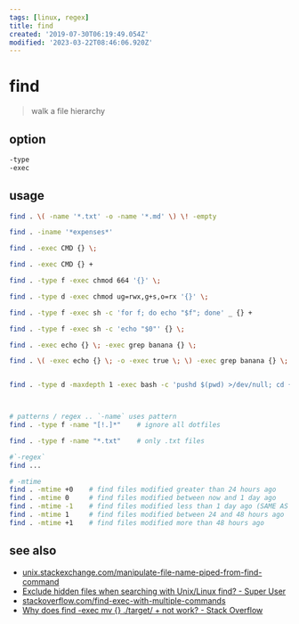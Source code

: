```yaml
---
tags: [linux, regex]
title: find
created: '2019-07-30T06:19:49.054Z'
modified: '2023-03-22T08:46:06.920Z'
---
```


# find

> walk a file hierarchy

## option

```sh
-type
-exec
```

## usage

```sh
find . \( -name '*.txt' -o -name '*.md' \) \! -empty                        # .txt or .md files under the current directory that are not empty (> 0 bytes).

find . -iname '*expenses*'                                                  # case insensitive way to search for filenames

find . -exec CMD {} \;                                                      # escape semicolon to prevent shell from interpreting it

find . -exec CMD {} +                                                       # each result is appended to CMD and executed afterwards

find . -type f -exec chmod 664 '{}' \;

find . -type d -exec chmod ug=rwx,g+s,o=rx '{}' \;

find . -type f -exec sh -c 'for f; do echo "$f"; done' _ {} +               # argument _ is $0 in the shell; file-names are passed as the positional arguments

find . -type f -exec sh -c 'echo "$0"' {} \;                                # executes a separate shell for each file, which is equivalent but slightly slower

find . -exec echo {} \; -exec grep banana {} \;                             # the second -exec will only run if the first one returns successfully

find . \( -exec echo {} \; -o -exec true \; \) -exec grep banana {} \;      # both CMDs to run regardless of their success or failure


find . -type d -maxdepth 1 -exec bash -c 'pushd $(pwd) >/dev/null; cd {}; git remote get-url origin; popd >/dev/null;' \;



# patterns / regex .. `-name` uses pattern
find . -type f -name "[!.]*"    # ignore all dotfiles

find . -type f -name "*.txt"    # only .txt files

#`-regex`
find ...

# -mtime
find . -mtime +0    # find files modified greater than 24 hours ago
find . -mtime 0     # find files modified between now and 1 day ago
find . -mtime -1    # find files modified less than 1 day ago (SAME AS -mtime 0)
find . -mtime 1     # find files modified between 24 and 48 hours ago
find . -mtime +1    # find files modified more than 48 hours ago
```

## see also

- [unix.stackexchange.com/manipulate-file-name-piped-from-find-command](https://unix.stackexchange.com/a/60470/193945)
- [Exclude hidden files when searching with Unix/Linux find? - Super User](https://superuser.com/a/999448)
- [stackoverflow.com/find-exec-with-multiple-commands](https://stackoverflow.com/questions/5119946/find-exec-with-multiple-commands)
- [Why does find -exec mv {} ./target/ + not work? - Stack Overflow](https://stackoverflow.com/a/5607677)
